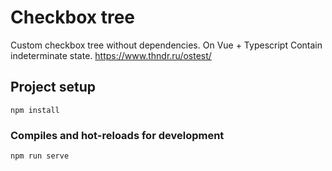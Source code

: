 # Checkbox tree

Custom checkbox tree without dependencies. On Vue + Typescript
Contain indeterminate state.
https://www.thndr.ru/ostest/

## Project setup
```
npm install
```

### Compiles and hot-reloads for development
```
npm run serve
```
